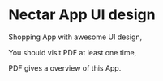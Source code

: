 # Nectar App UI design

Shopping App with awesome UI design, 

You should visit PDF at least one time,

PDF gives a overview of this App.
